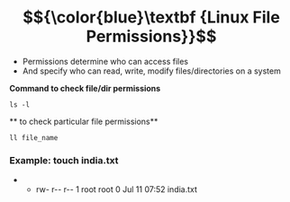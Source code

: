 # $${\color{blue}\textbf {Linux File Permissions}}$$

- Permissions determine who can access files  
- And specify who can read, write, modify files/directories on a system

**Command to check file/dir permissions**
````
ls -l
````
** to check particular file permissions**
````
ll file_name
````

### **Example: touch india.txt**
 - -  rw-  r--  r--     1    root   root    0    Jul 11     07:52     india.txt

